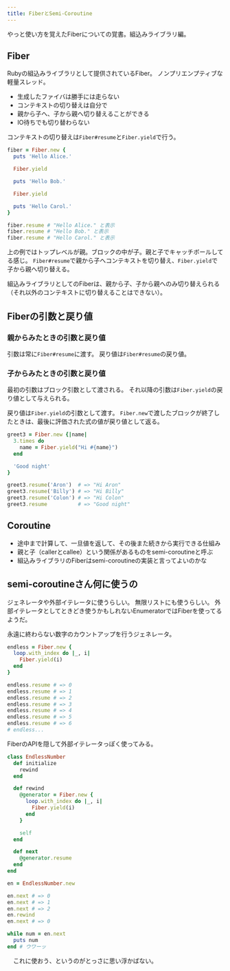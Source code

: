 ```yaml
---
title: FiberとSemi-Coroutine
---
```


やっと使い方を覚えたFiberについての覚書。組込みライブラリ編。

## Fiber

Rubyの組込みライブラリとして提供されているFiber。
ノンプリエンプティブな軽量スレッド。

* 生成したファイバは勝手には走らない
* コンテキストの切り替えは自分で
* 親から子へ、子から親へ切り替えることができる
* IO待ちでも切り替わらない

コンテキストの切り替えは`Fiber#resume`と`Fiber.yield`で行う。

````ruby
fiber = Fiber.new {
  puts 'Hello Alice.'

  Fiber.yield

  puts 'Hello Bob.'

  Fiber.yield

  puts 'Hello Carol.'
}

fiber.resume # "Hello Alice." と表示
fiber.resume # "Hello Bob." と表示
fiber.resume # "Hello Carol." と表示
````

上の例ではトップレベルが親。ブロックの中が子。親と子でキャッチボールしてる感じ。
`Fiber#resume`で親から子へコンテキストを切り替え、`Fiber.yield`で子から親へ切り替える。

組込みライブラリとしてのFiberは、親から子、子から親へのみ切り替えられる（それ以外のコンテキストに切り替えることはできない）。

## Fiberの引数と戻り値

### 親からみたときの引数と戻り値

引数は常に`Fiber#resume`に渡す。
戻り値は`Fiber#resume`の戻り値。

### 子からみたときの引数と戻り値

最初の引数はブロック引数として渡される。
それ以降の引数は`Fiber.yield`の戻り値として与えられる。

戻り値は`Fiber.yield`の引数として渡す。
`Fiber.new`で渡したブロックが終了したときは、最後に評価された式の値が戻り値として返る。

````ruby
greet3 = Fiber.new {|name|
  3.times do
    name = Fiber.yield("Hi #{name}")
  end

  'Good night'
}

greet3.resume('Aron')  # => "Hi Aron"
greet3.resume('Billy') # => "Hi Billy"
greet3.resume('Colon') # => "Hi Colon"
greet3.resume          # => "Good night"
````

## Coroutine

* 途中まで計算して、一旦値を返して、その後また続きから実行できる仕組み
* 親と子（callerとcallee）という関係があるものをsemi-coroutineと呼ぶ
* 組込みライブラリのFiberはsemi-coroutineの実装と言ってよいのかな

## semi-coroutineさん何に使うの

ジェネレータや外部イテレータに使うらしい。
無限リストにも使うらしい。
外部イテレータとしてときどき使うかもしれないEnumeratorではFiberを使ってるようだ。

永遠に終わらない数字のカウントアップを行うジェネレータ。

````ruby
endless = Fiber.new {
  loop.with_index do |_, i|
    Fiber.yield(i)
  end
}

endless.resume # => 0
endless.resume # => 1
endless.resume # => 2
endless.resume # => 3
endless.resume # => 4
endless.resume # => 5
endless.resume # => 6
# endless...
````

FiberのAPIを隠して外部イテレータっぽく使ってみる。

````ruby
class EndlessNumber
  def initialize
    rewind
  end

  def rewind
    @generator = Fiber.new {
      loop.with_index do |_, i|
        Fiber.yield(i)
      end
    }

    self
  end

  def next
    @generator.resume
  end
end

en = EndlessNumber.new

en.next # => 0
en.next # => 1
en.next # => 2
en.rewind
en.next # => 0

while num = en.next
  puts num
end # ウワーッ
````

　これに使おう、というのがとっさに思い浮かばない。


